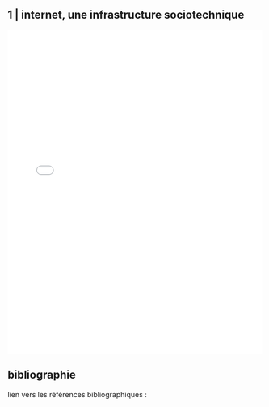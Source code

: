 <h2>1 | internet, une infrastructure sociotechnique</h2>

<iframe src="./media/cours1.pdf" width="100%" height="640" frameborder="0"/></iframe>

<h2>bibliographie</h2>

<p>lien vers les références bibliographiques :</p>
